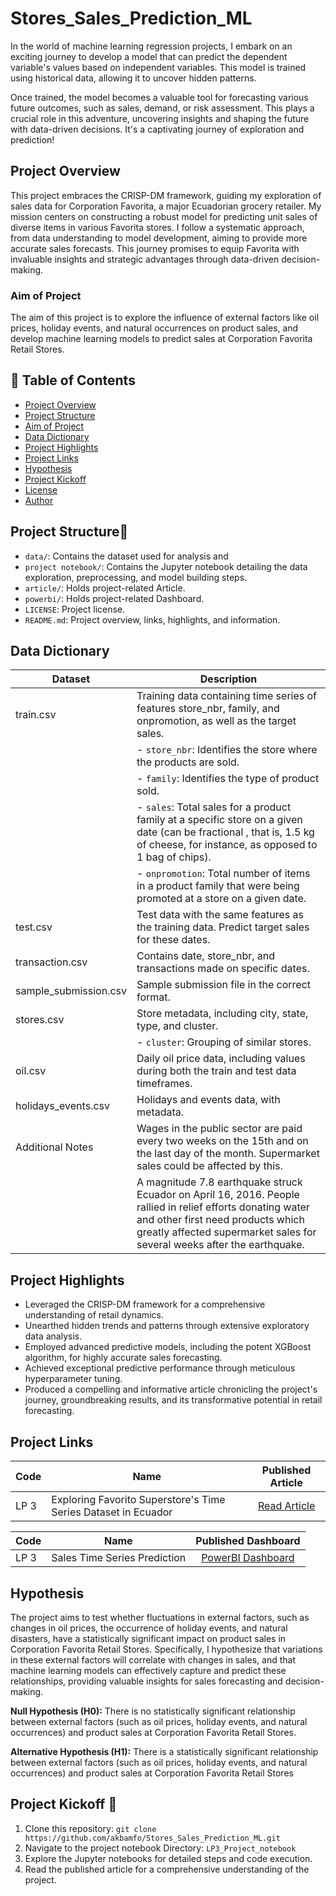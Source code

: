 # Stores_Sales_Prediction_ML
In the world of machine learning regression projects, I embark on an exciting journey to develop a model that can predict the dependent variable's values based on independent variables. This model is trained using historical data, allowing it to uncover hidden patterns.

Once trained, the model becomes a valuable tool for forecasting various future outcomes, such as sales, demand, or risk assessment. This plays a crucial role in this adventure, uncovering insights and shaping the future with data-driven decisions. It's a captivating journey of exploration and prediction!

## Project Overview
This project embraces the CRISP-DM framework, guiding my exploration of sales data for Corporation Favorita, a major Ecuadorian grocery retailer. My mission centers on constructing a robust model for predicting unit sales of diverse items in various Favorita stores. I follow a systematic approach, from data understanding to model development, aiming to provide more accurate sales forecasts. This journey promises to equip Favorita with invaluable insights and strategic advantages through data-driven decision-making.

### Aim of Project
The aim of this project is to explore the influence of external factors like oil prices, holiday events, and natural occurrences on product sales, and develop machine learning models to predict sales at Corporation Favorita Retail Stores.

## 📑 Table of Contents

- [Project Overview](#project-overview)
- [Project Structure](#project-structure)
- [Aim of Project](#aim-of-project)
- [Data Dictionary](#data-dictionary)
- [Project Highlights](#project-highlights)
- [Project Links](#project-links)
- [Hypothesis](#hypothesis)
- [Project Kickoff](#project-kickoff)
- [License](#license)
- [Author](#author)

## Project Structure📂
- `data/`: Contains the dataset used for analysis and 
- `project notebook/`: Contains the Jupyter notebook detailing the data exploration, preprocessing, and model building steps.
- `article/`: Holds project-related Article.
-  `powerbi/`: Holds project-related Dashboard.
- `LICENSE`: Project license.
- `README.md`: Project overview, links, highlights, and information.

## Data Dictionary
| **Dataset** | **Description** |
|------------|-----------------|
| train.csv  | Training data containing time series of features store_nbr, family, and onpromotion, as well as the target sales. |
|            | - `store_nbr`: Identifies the store where the products are sold. |
|            | - `family`: Identifies the type of product sold. |
|            | - `sales`: Total sales for a product family at a specific store on a given date (can be fractional , that is, 1.5 kg of cheese, for instance, as opposed to 1 bag of chips). |
|            | - `onpromotion`: Total number of items in a product family that were being promoted at a store on a given date. |
| test.csv   | Test data with the same features as the training data. Predict target sales for these dates. |
| transaction.csv | Contains date, store_nbr, and transactions made on specific dates. |
| sample_submission.csv | Sample submission file in the correct format. |
| stores.csv | Store metadata, including city, state, type, and cluster. |
|            | - `cluster`: Grouping of similar stores. |
| oil.csv    | Daily oil price data, including values during both the train and test data timeframes. |
| holidays_events.csv | Holidays and events data, with metadata. |
| Additional Notes| Wages in the public sector are paid every two weeks on the 15th and on the last day of the month. Supermarket sales could be affected by this.|
|                 | A magnitude 7.8 earthquake struck Ecuador on April 16, 2016. People rallied in relief efforts donating water and other first need products which greatly affected supermarket sales for several weeks after the earthquake.|

## Project Highlights
- Leveraged the CRISP-DM framework for a comprehensive understanding of retail dynamics.
- Unearthed hidden trends and patterns through extensive exploratory data analysis.
- Employed advanced predictive models, including the potent XGBoost algorithm, for highly accurate sales forecasting.
- Achieved exceptional predictive performance through meticulous hyperparameter tuning.
- Produced a compelling and informative article chronicling the project's journey, groundbreaking results, and its transformative potential in retail forecasting.

## Project Links
| Code | Name                                     |                                             Published Article                                              |
| ---- | ---------------------------------------- | :--------------------------------------------------------------------------------------------------------: |
| LP 3 | Exploring Favorito Superstore's Time Series Dataset in Ecuador | [Read Article](https://www.linkedin.com/pulse/exploring-favorito-superstores-time-series-dataset-ecuador-kofi-bamfo) |

| Code | Name                                     |                                             Published Dashboard                                              |
| ---- | ---------------------------------------- | :--------------------------------------------------------------------------------------------------------: |
| LP 3 | Sales Time Series Prediction | [PowerBI Dashboard]() |


## Hypothesis 
The project aims to test whether fluctuations in external factors, such as changes in oil prices, the occurrence of holiday events, and natural disasters, have a statistically significant impact on product sales in Corporation Favorita Retail Stores. Specifically, I hypothesize that variations in these external factors will correlate with changes in sales, and that machine learning models can effectively capture and predict these relationships, providing valuable insights for sales forecasting and decision-making.

**Null Hypothesis (H0):** There is no statistically significant relationship between external factors (such as oil prices, holiday events, and natural occurrences) and product sales at Corporation Favorita Retail Stores.

**Alternative Hypothesis (H1):** There is a statistically significant relationship between external factors (such as oil prices, holiday events, and natural occurrences) and product sales at Corporation Favorita Retail Stores

## Project Kickoff 🏁

1. Clone this repository: `git clone https://github.com/akbamfo/Stores_Sales_Prediction_ML.git`
2. Navigate to the project notebook Directory: `LP3_Project_notebook`
3. Explore the Jupyter notebooks for detailed steps and code execution.
4. Read the published article for a comprehensive understanding of the project.








